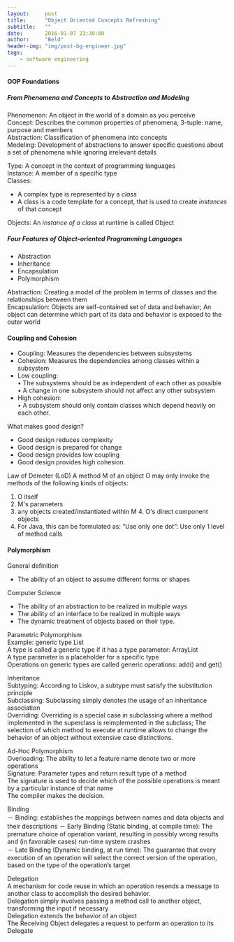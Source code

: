 ```yaml
---
layout:     post
title:      "Object Oriented Concepts Refreshing"
subtitle:   ""
date:       2016-01-07 23:30:00
author:     "Beld"
header-img: "img/post-bg-engineer.jpg"
tags:
    - software engineering
---
```


#### OOP Foundations

##### From Phenomena and Concepts to Abstraction and Modeling

Phenomenon: An object in the world of a domain as you perceive <br />
Concept: Describes the common properties of phenomena, 3-tuple: name, purpose and members <br />
Abstraction: Classification of phenomena into concepts <br />
Modeling: Development of abstractions to answer specific questions about a set of phenomena while ignoring irrelevant details <br />

Type: A concept in the context of programming languages <br />
Instance: A member of a specific type <br />
Classes:
- A complex type is represented by a *class* <br />
- A class is a code template for a concept, that is used to create *instances* of that concept <br />

Objects: An *instance of a class* at runtime is called Object <br />

##### Four Features of Object-oriented Programming Languages
- Abstraction
- Inheritance
- Encapsulation
- Polymorphism

Abstraction: Creating a model of the problem in terms of classes and the relationships between them <br />
Encapsulation: Objects are self-contained set of data and behavior; An object can determine which part of its data and behavior is exposed to the outer world <br />

#### Coupling and Cohesion
- Coupling: Measures the dependencies between subsystems
- Cohesion: Measures the dependencies among classes within a subsystem
- Low coupling: <br />
•  The subsystems should be as independent of each other as possible <br />
•  A change in one subsystem should not affect any other subsystem
- High cohesion: <br />
•  A subsystem should only contain classes which depend heavily on each other.

What makes good design?
-  Good design reduces complexity
-  Good design is prepared for change
-  Good design provides low coupling
-  Good design provides high cohesion.

Law of Demeter (LoD)
A method M of an object O may only invoke the methods of the following kinds of objects:
1.  O itself
2.  M's parameters
3.  any objects created/instantiated within M 4.  O's direct component objects
4. For Java, this can be formulated as: “Use only one dot”: Use only 1 level of method calls

#### Polymorphism
General definition  
- The ability of an object to assume different forms or shapes  

Computer Science
- The ability of an abstraction to be realized in multiple ways
- The ability of an interface to be realized in multiple ways
- The dynamic treatment of objects based on their type.

Parametric Polymorphism  
Example: generic type List  
A type is called a generic type if it has a type parameter: ArrayList<E>  
A type parameter is a placeholder for a specific type  
Operations on generic types are called generic operations: add() and get()  

Inheritance  
Subtyping: According to Liskov, a subtype must satisfy the substitution principle  
Subclassing: Subclassing simply denotes the usage of an inheritance association  
Overriding: Overriding is a special case in subclassing where a method implemented in the superclass is reimplemented in the subclass; The selection of which method to execute at runtime allows to change the behavior of an object without extensive case distinctions.   

Ad-Hoc Polymorphism  
Overloading: The ability to let a feature name denote two or more operations  
Signature: Parameter types and return result type of a method  
The signature is used to decide which of the possible operations is meant by a particular instance of that name  
The compiler makes the decision.  

Binding  
－ Binding: establishes the mappings between names and data objects and their descriptions
－ Early Binding (Static binding, at compile time): The premature choice of operation variant, resulting in possibly wrong results and (in favorable cases) run-time system crashes   
－ Late Binding (Dynamic binding, at run time): The guarantee that every execution of an operation will select the correct version of the operation, based on the type of the operation’s target

Delegation  
A mechanism for code reuse in which an operation resends a message to another class to accomplish the desired behavior.   
Delegation simply involves passing a method call to another object, transforming the input if necessary   
Delegation extends the behavior of an object  
The Receiving Object delegates a request to perform an operation to its Delegate  

